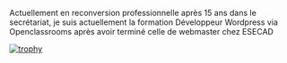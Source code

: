Actuellement en reconversion professionnelle après 15 ans dans le secrétariat, je suis actuellement la formation Développeur Wordpress via Openclassrooms après avoir terminé celle de webmaster chez ESECAD

[![trophy](https://github-profile-trophy.vercel.app/?username=VanessaFauvet&theme=onedark)](https://github.com/VanessaFauvet/github-profile-trophy)
